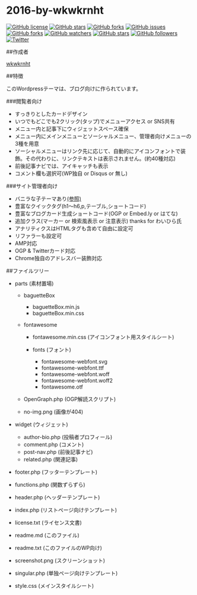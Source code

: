 2016-by-wkwkrnht
====

[![GitHub license](https://img.shields.io/badge/license-MIT-blue.svg)](https://raw.githubusercontent.com/wkwkrnht/2016-by-wkwkrnht/master/LICENSE) [![GitHub stars](https://img.shields.io/github/stars/wkwkrnht/2016-by-wkwkrnht.svg)](https://github.com/wkwkrnht/2016-by-wkwkrnht/stargazers) [![GitHub forks](https://img.shields.io/github/forks/wkwkrnht/2016-by-wkwkrnht.svg)](https://github.com/wkwkrnht/2016-by-wkwkrnht/network) [![GitHub issues](https://img.shields.io/github/issues/wkwkrnht/2016-by-wkwkrnht.svg)](https://github.com/wkwkrnht/2016-by-wkwkrnht/issues) [![GitHub forks](https://img.shields.io/github/forks/badges/shields.svg?style=social&label=Fork&maxAge=2592000)]() [![GitHub watchers](https://img.shields.io/github/watchers/badges/shields.svg?style=social&label=Watch&maxAge=2592000)]() [![GitHub stars](https://img.shields.io/github/stars/badges/shields.svg?style=social&label=Star&maxAge=2592000)]() [![GitHub followers](https://img.shields.io/github/followers/espadrine.svg?style=social&label=Follow&maxAge=2592000)]() [![Twitter](https://img.shields.io/twitter/url/http/github.com/wkwkrnht/2016-by-wkwkrnht.svg?style=social)](https://twitter.com/intent/tweet?text=Wow:&url=%5Bobject%20Object%5D)

##作成者

[wkwkrnht](https://github.com/wkwkrnht)

##特徴

このWordpressテーマは、ブログ向けに作られています。

###閲覧者向け

* すっきりとしたカードデザイン
* いつでもどこでも2クリック(タップ)でメニューアクセス or SNS共有
* メニュー内と記事下にウィジェットスペース確保
* メニュー内にメインメニューとソーシャルメニュー、管理者向けメニューの3種を用意
* ソーシャルメニューはリンク先に応じて、自動的にアイコンフォントで装飾。その代わりに、リンクテキストは表示されません。(約40種対応)
* 前後記事ナビでは、アイキャッチも表示
* コメント欄も選択可(WP独自 or Disqus or 無し)

###サイト管理者向け

* バニラな子テーマあり[(参照)](https://github.com/wkwkrnht/2016-by-wkwkrnht-child/)
* 豊富なクイックタグ(h1～h6,p,テーブル,ショートコード)
* 豊富なブログカード生成ショートコード(OGP or Embed.ly or はてな)
* 追加クラス(マーカー or 検索風表示 or 注意表示) thanks for わいひら氏
* アナリティクスはHTMLタグも含めて自由に設定可
* リファラーも設定可
* AMP対応
* OGP & Twitterカード対応
* Chrome独自のアドレスバー装飾対応

##ファイルツリー

* parts (素材置場)

    * baguetteBox

        * baguetteBox.min.js
        * baguetteBox.min.css

    * fontawesome

        * fontawesome.min.css (アイコンフォント用スタイルシート)
        * fonts (フォント)

            * fontawesome-webfont.svg
            * fontawesome-webfont.ttf
            * fontawesome-webfont.woff
            * fontawesome-webfont.woff2
            * fontawesome.otf


    * OpenGraph.php (OGP解読スクリプト)
    * no-img.png (画像が404)

* widget (ウィジェット)

    * author-bio.php (投稿者プロフィール)
    * comment.php (コメント)
    * post-nav.php (前後記事ナビ)
    * related.php (関連記事)

* footer.php (フッターテンプレート)
* functions.php (関数ずらずら)
* header.php (ヘッダーテンプレート)
* index.php (リストページ向けテンプレート)
* license.txt (ライセンス文書)
* readme.md (このファイル)
* readme.txt (このファイルのWP向け)
* screenshot.png (スクリーンショット)
* singular.php (単独ページ向けテンプレート)
* style.css (メインスタイルシート)
